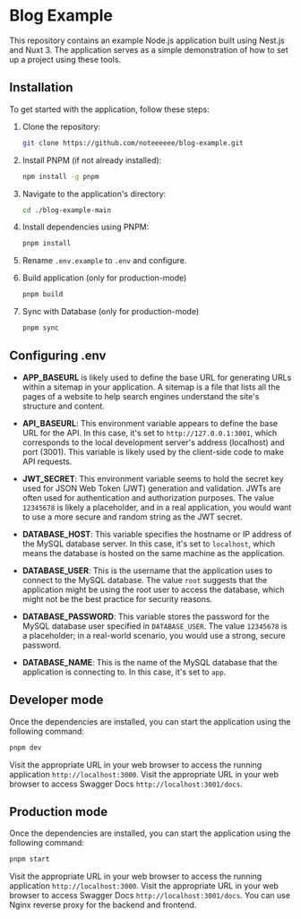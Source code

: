 # Blog Example

This repository contains an example Node.js application built using Nest.js and Nuxt 3. The application serves as a simple demonstration of how to set up a project using these tools.

## Installation

To get started with the application, follow these steps:

1. Clone the repository:

   ```sh
   git clone https://github.com/noteeeeee/blog-example.git
   ```

2. Install PNPM (if not already installed):

   ```sh
   npm install -g pnpm
   ```

3. Navigate to the application's directory:

   ```sh
   cd ./blog-example-main
   ```

4. Install dependencies using PNPM:

   ```sh
   pnpm install
   ```

5. Rename `.env.example` to `.env` and configure.

6. Build application (only for production-mode)

   ```sh
   pnpm build
   ```

7. Sync with Database (only for production-mode)

   ```sh
   pnpm sync
   ```

## Configuring .env

- **APP_BASEURL** is likely used to define the base URL for generating URLs within a sitemap in your application. A sitemap is a file that lists all the pages of a website to help search engines understand the site's structure and content.

- **API_BASEURL**: This environment variable appears to define the base URL for the API. In this case, it's set to `http://127.0.0.1:3001`, which corresponds to the local development server's address (localhost) and port (3001). This variable is likely used by the client-side code to make API requests.

- **JWT_SECRET**: This environment variable seems to hold the secret key used for JSON Web Token (JWT) generation and validation. JWTs are often used for authentication and authorization purposes. The value `12345678` is likely a placeholder, and in a real application, you would want to use a more secure and random string as the JWT secret.

- **DATABASE_HOST**: This variable specifies the hostname or IP address of the MySQL database server. In this case, it's set to `localhost`, which means the database is hosted on the same machine as the application.

- **DATABASE_USER**: This is the username that the application uses to connect to the MySQL database. The value `root` suggests that the application might be using the root user to access the database, which might not be the best practice for security reasons.

- **DATABASE_PASSWORD**: This variable stores the password for the MySQL database user specified in `DATABASE_USER`. The value `12345678` is a placeholder; in a real-world scenario, you would use a strong, secure password.

- **DATABASE_NAME**: This is the name of the MySQL database that the application is connecting to. In this case, it's set to `app`.

## Developer mode

Once the dependencies are installed, you can start the application using the following command:

```sh
pnpm dev
```

Visit the appropriate URL in your web browser to access the running application `http://localhost:3000`.
Visit the appropriate URL in your web browser to access Swagger Docs `http://localhost:3001/docs`.

## Production mode

Once the dependencies are installed, you can start the application using the following command:

```sh
pnpm start
```

Visit the appropriate URL in your web browser to access the running application `http://localhost:3000`.
Visit the appropriate URL in your web browser to access Swagger Docs `http://localhost:3001/docs`.
You can use Nginx reverse proxy for the backend and frontend.
